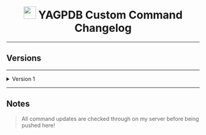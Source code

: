 <h1 align="center"><img src="https://yagpdb.xyz/static/img/logo_y.png" height=32px width=32px></img>&nbspYAGPDB Custom Command Changelog</h1>


---

## Versions

---
<details>
<summary>Version 1</summary>

- **V1**  
	**•** [`V1.0`](https://github.com/Ranger-4297/YAGPDB-ccs/releases/tag/V1) - Outdated.  
	**•** [`V1.4`](https://github.com/Ranger-4297/YAGPDB-ccs/releases/tag/V1.4) - Outdated.
	**•** [`v1.7`](https://github.com/Ranger-4297/YAGPDB-ccs/releases/tag/V1.7) - Outdated.  
	**•** [`v2`](https://github.com/Ranger-4297/YAGPDB-ccs/releases/tag/V2) - Outdated.  
</details>

---

## Notes
> All command updates are checked through on my server before being pushed here!